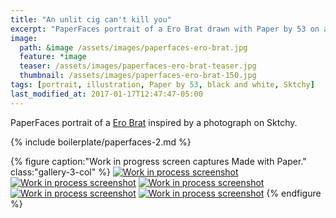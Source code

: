 ```yaml
---
title: "An unlit cig can't kill you"
excerpt: "PaperFaces portrait of a Ero Brat drawn with Paper by 53 on an iPad."
image: 
  path: &image /assets/images/paperfaces-ero-brat.jpg 
  feature: *image
  teaser: /assets/images/paperfaces-ero-brat-teaser.jpg
  thumbnail: /assets/images/paperfaces-ero-brat-150.jpg
tags: [portrait, illustration, Paper by 53, black and white, Sktchy]
last_modified_at: 2017-01-17T12:47:47-05:00
---
```


PaperFaces portrait of a [Ero Brat](http://sktchy.com/zPm01D) inspired by a photograph on Sktchy.

{% include boilerplate/paperfaces-2.md %}

{% figure caption:"Work in progress screen captures Made with Paper." class:"gallery-3-col" %}
[![Work in process screenshot](/assets/images/paperfaces-ero-brat-process-1-600.jpg)](/assets/images/paperfaces-ero-brat-process-1-lg.jpg) [![Work in process screenshot](/assets/images/paperfaces-ero-brat-process-2-600.jpg)](/assets/images/paperfaces-ero-brat-process-2-lg.jpg) [![Work in process screenshot](/assets/images/paperfaces-ero-brat-process-3-600.jpg)](/assets/images/paperfaces-ero-brat-process-3-lg.jpg) [![Work in process screenshot](/assets/images/paperfaces-ero-brat-process-4-600.jpg)](/assets/images/paperfaces-ero-brat-process-4-lg.jpg) [![Work in process screenshot](/assets/images/paperfaces-ero-brat-process-5-600.jpg)](/assets/images/paperfaces-ero-brat-process-5-lg.jpg)
{% endfigure %}
